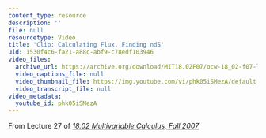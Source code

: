 ```yaml
---
content_type: resource
description: ''
file: null
resourcetype: Video
title: 'Clip: Calculating Flux, Finding ndS'
uid: 1530f4c6-fa21-a88c-abf9-c78edf103946
video_files:
  archive_url: https://archive.org/download/MIT18.02F07/ocw-18_02-f07-lec27_300k.mp4
  video_captions_file: null
  video_thumbnail_file: https://img.youtube.com/vi/phk05iSMezA/default.jpg
  video_transcript_file: null
video_metadata:
  youtube_id: phk05iSMezA
---
```


From Lecture 27 of [_18.02 Multivariable Calculus, Fall 2007_](/courses/18-02-multivariable-calculus-fall-2007/pages/video-lectures)